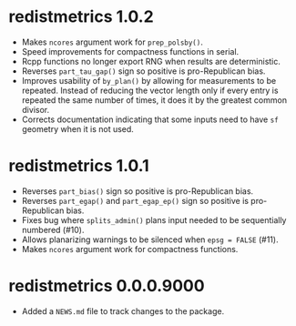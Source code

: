 # redistmetrics 1.0.2
* Makes `ncores` argument work for `prep_polsby()`.
* Speed improvements for compactness functions in serial.
* Rcpp functions no longer export RNG when results are deterministic.
* Reverses `part_tau_gap()` sign so positive is pro-Republican bias.
* Improves usability of `by_plan()` by allowing for measurements to be repeated. Instead of reducing the vector length only if every entry is repeated the same number of times, it does it by the greatest common divisor.
* Corrects documentation indicating that some inputs need to have `sf` geometry when it is not used.

# redistmetrics 1.0.1

* Reverses `part_bias()` sign so positive is pro-Republican bias.
* Reverses `part_egap()` and `part_egap_ep()` sign so positive is pro-Republican bias.
* Fixes bug where `splits_admin()` plans input needed to be sequentially numbered (#10).
* Allows planarizing warnings to be silenced when `epsg = FALSE` (#11).
* Makes `ncores` argument work for compactness functions.

# redistmetrics 0.0.0.9000

* Added a `NEWS.md` file to track changes to the package.
